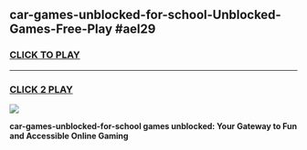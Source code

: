 
## car-games-unblocked-for-school-Unblocked-Games-Free-Play #ael29
<h3>
<a href="https://us.freeplayer.one?title=car-games-unblocked-for-school&ref=9M">CLICK TO PLAY</a></h3>
<hr>

<h3>
<a href="https://us.freeplayer.one?title=car-games-unblocked-for-school&ref=9M">CLICK 2 PLAY</a>
  
</h3>

<a href="https://us.freeplayer.one?title=car-games-unblocked-for-school&ref=9M"><img src="https://clearcache.store/games.png"></a>


**car-games-unblocked-for-school games unblocked: Your Gateway to Fun and Accessible Online Gaming**
